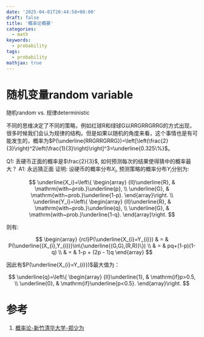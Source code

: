 ```yaml
---
date: '2025-04-01T20:44:58+08:00'
draft: false
title: '概率论概要'
categories:
  - math
keywords:
  - probability
tags:
  - probability
mathjax: true
---
```


# 随机变量random variable

随机random vs. 规律deterministic

不同的思维决定了不同的策略，例如红球R和绿球G以RRGRRGRRG的方式出现，很多时候我们会认为规律的结构。但是如果以随机的角度来看，这个事情也是有可能发生的，概率为$P(\underline{RRGRRGRRG})=\left[\left(\frac{2}{3}\right)^2\left(\frac{1}{3}\right)\right]^3=\underline{0.325\%}$。




Q1: 丢硬币正面的概率是$\frac{2}{3}$, 如何预测每次的结果使得猜中的概率最大？
A1: 永远猜正面
证明: 设硬币的概率分布$X_{i}$, 预测策略的概率分布$Y_{i}$分别为: 

$$
\underline{X_i}=\left\{
\begin{array}
{ll}\underline{R}, & \mathrm{with~prob.}\underline{p}, \\
\underline{G}, & \mathrm{with~prob.}\underline{1-p}.
\end{array}\right. \\
\underline{Y_i}=\left\{
\begin{array}
{ll}\underline{R}, & \mathrm{with~prob.}\underline{q}, \\
\underline{G}, & \mathrm{with~prob.}\underline{1-q}.
\end{array}\right.
$$

则有:

$$
\begin{array}
{rcl}P(\underline{X_{i}=Y_{i}}) & = & P(\underline{(X_{i},Y_{i})}\in\{\underline{(G,G),(R,R)}\}) \\
& = & pq+(1-p)(1-q) \\
& = & 1-p + (2p - 1)q
\end{array}
$$

因此有$P(\underline{X_{i}=Y_{i}})$最大值为：

$$
\underline{q}=\left\{
\begin{array}
{ll}\underline{1}, & \mathrm{if}p>0.5, \\
\underline{0}, & \mathrm{if}\underline{p<0.5}.
\end{array}\right.
$$


# 参考

1. [概率论-新竹清华大学-郑少为](https://www.bilibili.com/video/BV1e4411X7x6)


